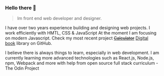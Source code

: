 ### Hello there 👋

> Im front end web developer and designer.

I have over two years experience building and designing web projects. I work efficiently with HMTL, CSS & JavaScript At the moment I am focusing on modern Javascript. Check my most recent project [~~Calculator~~](https://github.com/karolisdavli/calculator) [Digital book](https://github.com/karolisdavli/library) library on GitHub. 

I believe there is always things to learn, especially in web development. I am currently learning more advanced technologies such as React.js, Node.js, npm, Webpack and more with help from open source full stack curriculum - The Odin Project
